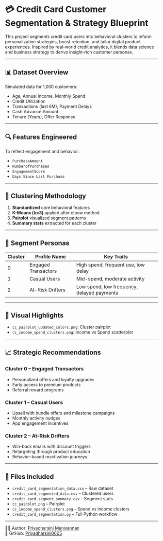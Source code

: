 
# 💳 Credit Card Customer Segmentation & Strategy Blueprint

This project segments credit card users into behavioral clusters to inform personalization strategies, boost retention, and tailor digital product experiences. Inspired by real-world credit analytics, it blends data science and business strategy to derive insight-rich customer personas.

---

## 📊 Dataset Overview
Simulated data for 1,000 customers:
- Age, Annual Income, Monthly Spend
- Credit Utilization
- Transactions (last 6M), Payment Delays
- Cash Advance Amount
- Tenure (Years), Offer Response

---

## 🔍 Features Engineered
To reflect engagement and behavior:
- `PurchaseAmount`
- `NumberofPurchases`
- `EngagementScore`
- `Days Since Last Purchase`

---

## 🧪 Clustering Methodology
1. **Standardized** core behavioral features
2. **K-Means (k=3)** applied after elbow method
3. **Pairplot** visualized segment patterns
4. **Summary stats** extracted for each cluster

---

## 🧠 Segment Personas

| Cluster | Profile Name         | Key Traits |
|---------|----------------------|------------|
| 0       | Engaged Transactors  | High spend, frequent use, low delay |
| 1       | Casual Users         | Mid-spend, moderate activity |
| 2       | At-Risk Drifters     | Low spend, low frequency, delayed payments |

---

## 📸 Visual Highlights
- `cc_pairplot_updated_colors.png`: Cluster pairplot
- `cc_income_spend_clusters.png`: Income vs Spend scatterplot

---

## 📈 Strategic Recommendations

### Cluster 0 – Engaged Transactors
- Personalized offers and loyalty upgrades
- Early access to premium products
- Referral reward programs

### Cluster 1 – Casual Users
- Upsell with bundle offers and milestone campaigns
- Monthly activity nudges
- App engagement incentives

### Cluster 2 – At-Risk Drifters
- Win-back emails with discount triggers
- Retargeting through product education
- Behavior-based reactivation journeys

---

## 📁 Files Included
- `credit_card_segmentation_data.csv` – Raw dataset
- `credit_card_segmented_data.csv` – Clustered users
- `credit_card_segment_summary.csv` – Segment stats
- `cc_pairplot.png` – Pairplot
- `cc_income_spend_clusters.png` – Spend vs Income clusters
- `credit_card_segmentation.py` – Full Python workflow

---

👩‍💻 Author: [Priyadharsini Manivannan](https://www.linkedin.com/in/priyadharsini-manivannan)  
🔗 GitHub: [Priyadharsini0605](https://github.com/Priyadharsini0605)
